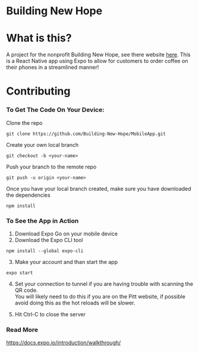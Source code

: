 # Building New Hope


# What is this?
A project for the nonprofit Building New Hope, see there website [here](https://www.buildingnewhope.org/). This is a React Native app using Expo to allow for customers to order coffee on their phones in a streamlined manner!

# Contributing

### To Get The Code On Your Device:  
Clone the repo 
```
git clone https://github.com/Building-New-Hope/MobileApp.git
```
Create your own local branch
```
git checkout -b <your-name>
```
Push your branch to the remote repo
```
git push -u origin <your-name>
```

Once you have your local branch created, make sure you have downloaded the dependencies
```
npm install
```

### To See the App in Action
1. Download Expo Go on your mobile device
2. Download the Expo CLI tool
```
npm install --global expo-cli
```
3. Make your account and than start the app 
```
expo start
```
4. Set your connection to tunnel if you are having trouble with scanning the QR code.   
You will likely need to do this if you are on the Pitt website, if possible avoid doing this as the hot reloads will be slower. 

5. Hit Ctrl-C to close the server

### Read More 
https://docs.expo.io/introduction/walkthrough/
